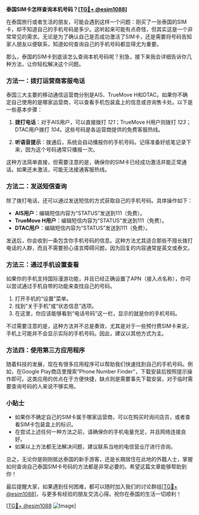 **泰国SIM卡怎样查询本机号码？[[TG💪+ @esim1088](https://t.me/s/esim1088)]**

在泰国旅行或者生活的朋友，可能会遇到这样一个问题：刚买了一张泰国的SIM卡，却不知道自己的手机号码是多少。这听起来可能有点奇怪，但其实这是一个非常常见的需求。无论是为了确认自己是否成功激活了SIM卡，还是需要将号码告知家人朋友以便联系，知道如何查询自己的手机号码都显得尤为重要。

那么，泰国的SIM卡到底该怎么查询本机号码呢？别急，接下来我会详细告诉你几种方法，让你轻松解决这个问题。

### 方法一：拨打运营商客服电话

泰国三大主要的移动通信运营商分别是AIS、TrueMove H和DTAC。如果你不确定自己使用的是哪家运营商，可以查看手机包装盒上的信息或咨询售卡处。以下是一些基本步骤：

1. **拨打电话**：对于AIS用户，可以直接拨打 *121*；TrueMove H用户则拨打 *123*；DTAC用户拨打 *104*。这些号码是各运营商提供的免费客服热线。
   
2. **听语音提示**：拨通后，系统会自动播报你的手机号码。记得准备好纸笔记录下来，因为这个号码通常只播报一次。

这种方法简单直接，但需要注意的是，确保你的SIM卡已经成功激活并能正常通话。如果还未激活，可能无法接通客服热线。

### 方法二：发送短信查询

除了拨打电话，还可以通过发送短信的方式获取自己的手机号码。具体操作如下：

- **AIS用户**：编辑短信内容为“STATUS”发送到111（免费）。
- **TrueMove H用户**：编辑短信内容为“STATUS”发送到111（免费）。
- **DTAC用户**：编辑短信内容为“STATUS”发送到111（免费）。

发送后，你会收到一条包含你手机号码的信息。这种方法尤其适合那些不擅长拨打电话的人群，而且不需要担心语言障碍问题，因为回复的内容通常是英文或泰文。

### 方法三：通过手机设置查看

如果你的手机支持国际漫游功能，并且已经正确设置了APN（接入点名称），你可以尝试通过手机自带的功能来查找自己的号码。

1. 打开手机的“设置”菜单。
2. 找到“关于手机”或“状态信息”选项。
3. 在这里，你应该能够看到“电话号码”这一栏，显示的就是你的手机号码。

不过需要注意的是，这种方法并不总是奏效，尤其是对于一些预付费SIM卡来说，手机上可能并不会显示实际的手机号码。因此，建议以其他方式为主。

### 方法四：使用第三方应用程序

随着科技的发展，现在有很多应用程序可以帮助我们快速找到自己的手机号码。例如，在Google Play商店里搜索“Phone Number Finder”，下载安装后按照提示操作即可。这类应用的优点在于方便快捷，缺点则是需要事先下载安装，对于临时需要查询号码的人来说不够实用。

### 小贴士

- 如果你不确定自己的SIM卡属于哪家运营商，可以在购买时询问店员，或者查看SIM卡包装盒上的标识。
- 在尝试上述任何一种方法之前，请确保你的手机电量充足，并且网络连接良好。
- 如果以上方法都无法解决问题，建议联系当地的电信营业厅进行咨询。

总之，无论你是刚刚抵达泰国的新手游客，还是长期居住在此地的外籍人士，掌握如何查询自己泰国SIM卡号码的方法都是非常必要的。希望这篇文章能够帮助到你！

最后提醒大家，如果遇到任何困难，都可以随时加入我们的讨论群组[[TG💪+ @esim1088](https://t.me/s/esim1088)]，与更多有经验的朋友交流心得。祝你在泰国的生活一切顺利！

[[TG💪+ @esim1088](https://t.me/s/esim1088) ![Image](https://i.postimg.cc/4NQfJmqS/Snipaste-2025-05-13-00-14-12.png)]
